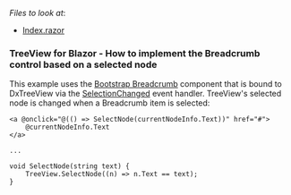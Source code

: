 <!-- default file list -->
*Files to look at*:

* [Index.razor](./CS/TreeViewBreadcrumbs/Pages/Index.razor)
<!-- default file list end -->

### TreeView for Blazor - How to implement the Breadcrumb control based on a selected node

This example uses the  [Bootstrap Breadcrumb](https://getbootstrap.com/docs/4.0/components/breadcrumb/) component that is bound to DxTreeView via the [SelectionChanged](https://docs.devexpress.com/Blazor/DevExpress.Blazor.Base.DxTreeViewBase.SelectionChanged) event handler. TreeView's selected node is changed when a Breadcrumb item is selected:
```
<a @onclick="@(() => SelectNode(currentNodeInfo.Text))" href="#">
    @currentNodeInfo.Text
</a>

...

void SelectNode(string text) {
    TreeView.SelectNode((n) => n.Text == text);
}
```
